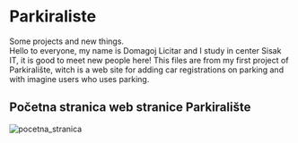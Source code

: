 # Parkiraliste
Some projects and new things.<br>
Hello to everyone, my name is Domagoj Licitar and I study in center Sisak IT, it is good to meet new people here! This files are from my first project of Parkiralište, witch is a web site for adding car registrations on parking and with imagine users who uses parking.

<h2>Početna stranica web stranice Parkiralište </h2>

![pocetna_stranica](https://user-images.githubusercontent.com/75831354/107766739-33d11700-6d34-11eb-8402-276be4c4997e.png)

